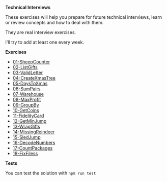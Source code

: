 
**Technical Interviews**

These exercises will help you prepare for future technical interviews, learn or review concepts and how to deal with them.

They are real interview exercises.

I'll try to add at least one every week.

**Exercises**

- [01-SheepCounter](/Exercises/01-SheepCounter/)
- [02-ListGifts](/Exercises/02-ListGifts/)
- [03-ValidLetter](/Exercises/03-ValidLetter/)
- [04-CreateXmasTree](/Exercises/04-CreateXmasTree/)
- [05-DaysToXmas](/Exercises/05-DaysToXmas/)
- [06-SumPairs](/Exercises/06-SumPairs/)
- [07-Warehouse](/Exercises/07-Warehouse/)
- [08-MaxProfit](/Exercises/08-MaxProfit/)
- [09-GroupBy](/Exercises/09-GroupBy/)
- [10-GetCoins](/Exercises/10-GetCoins/)
- [11-FidelityCard](/Exercises/11-FidelityCard/)
- [12-GetMinJump](/Exercises/12-GetMinJump/)
- [13-WrapGifts](/Exercises/13-WrapGifts/)
- [14-MissingReindeer](/Exercises/14-MissingReindeer/)
- [15-SledJump](/Exercises/15-SledJump/)
- [16-DecodeNumbers](/Exercises/16-DecodeNumbers/)
- [17-CountPackages](/Exercises/17-CountPackages/)
- [18-FixFiless](/Exercises/18-FixFiles/)


**Tests**

You can test the solution with `npm run test`
